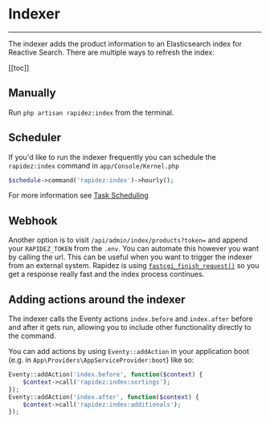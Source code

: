 # Indexer

---

The indexer adds the product information to an Elasticsearch index for Reactive Search. There are multiple ways to refresh the index:

[[toc]]

## Manually

Run `php artisan rapidez:index` from the terminal.

## Scheduler

If you'd like to run the indexer frequently you can schedule the `rapidez:index` command in `app/Console/Kernel.php`
```php
$schedule->command('rapidez:index')->hourly();
```
For more information see [Task Scheduling](https://laravel.com/docs/master/scheduling)

## Webhook

Another option is to visit `/api/admin/index/products?token=` and append your `RAPIDEZ_TOKEN` from the `.env`. You can automate this however you want by calling the url. This can be useful when you want to trigger the indexer from an external system. Rapidez is using [`fastcgi_finish_request()`](https://www.php.net/fastcgi_finish_request) so you get a response really fast and the index process continues.

## Adding actions around the indexer

The indexer calls the Eventy actions `index.before` and `index.after` before and after it gets run, allowing you to include other functionality directly to the command. 

You can add actions by using `Eventy::addAction` in your application boot (e.g. in `App\Providers\AppServiceProvider:boot`) like so:

```php
Eventy::addAction('index.before', function($context) {
    $context->call('rapidez:index:sortings');
});
Eventy::addAction('index.after', function($context) {
    $context->call('rapidez:index:additionals');
});
```
